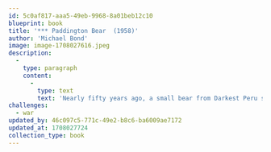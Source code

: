 ```yaml
---
id: 5c0af817-aaa5-49eb-9968-8a01beb12c10
blueprint: book
title: '*** Paddington Bear  (1958)'
author: 'Michael Bond'
image: image-1708027616.jpeg
description:
  -
    type: paragraph
    content:
      -
        type: text
        text: 'Nearly fifty years ago, a small bear from Darkest Peru set out on an adventure of a lifetime. With nothing but a suitcase, several jars of marmalade, and a label around his neck that read, "Please Look After This Bear," he stowed away on a ship headed for faraway England. When the little bear arrived at London''s busy Paddington Station, he was discovered by...'
challenges:
  - war
updated_by: 46c097c5-771c-49e2-b8c6-ba6009ae7172
updated_at: 1708027724
collection_type: book
---
```

